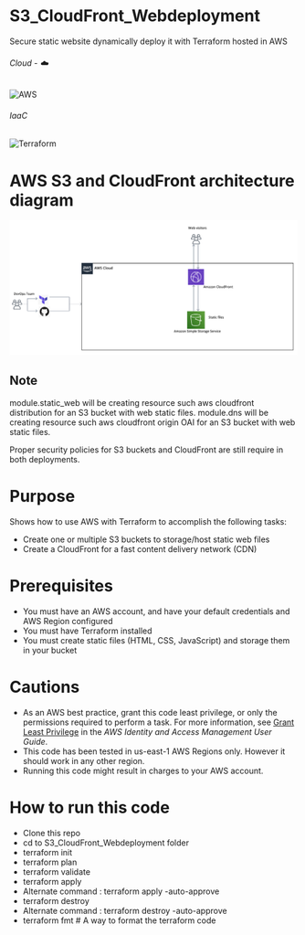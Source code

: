 # S3_CloudFront_Webdeployment
Secure static website dynamically deploy it with Terraform hosted in AWS

###### Cloud - :cloud:
![AWS](https://img.shields.io/badge/-AWS-000000?style=flat&logo=Amazon%20AWS&logoColor=FF9900)

###### IaaC
![Terraform](https://img.shields.io/badge/-Terraform-000000?style=flat&logo=Terraform)

# AWS S3 and CloudFront architecture diagram 

![alt text](https://github.com/ValAug/S3_CloudFront_Webdeployment/blob/master/CDN.png)

## Note

module.static_web will be creating resource such aws cloudfront distribution for an S3 bucket with web static files.
module.dns will be creating resource such aws cloudfront origin OAI for an S3 bucket with web static files.

Proper security policies for S3 buckets and CloudFront are still require in both deployments.
# Purpose

Shows how to use AWS with Terraform to accomplish the following tasks:

* Create one or multiple S3 buckets to storage/host static web files 
* Create a CloudFront for a fast content delivery network (CDN)
# Prerequisites

* You must have an AWS account, and have your default credentials and AWS Region
  configured
* You must have Terraform installed
* You must create static files (HTML, CSS, JavaScript) and storage them in your bucket 
# Cautions

* As an AWS best practice, grant this code least privilege, or only the 
  permissions required to perform a task. For more information, see 
  [Grant Least Privilege](https://docs.aws.amazon.com/IAM/latest/UserGuide/best-practices.html#grant-least-privilege) 
  in the *AWS Identity and Access Management 
  User Guide*.
* This code has been tested in us-east-1 AWS Regions only. However it should work in any other region. 
* Running this code might result in charges to your AWS account.

# How to run this code
* Clone this repo
* cd to S3_CloudFront_Webdeployment folder
* terraform init
* terraform plan
* terraform validate
* terraform apply
* Alternate command : terraform apply -auto-approve
* terraform destroy
* Alternate command : terraform destroy -auto-approve
* terraform fmt # A way to format the terraform code
